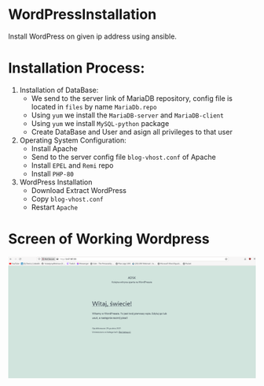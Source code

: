 # WordPressInstallation

Install WordPress on given ip address using ansible.

# Installation Process:
1. Installation of DataBase:
    - We send to the server link of MariaDB repository, config file is located in `files` by name `MariaDb.repo`
    - Using `yum` we install the `MariaDB-server` and `MariaDB-client`
    - Using `yum` we install `MySQL-python` package
    - Create DataBase and User and asign all privileges to that user
2. Operating System Configuration:
    - Install Apache
    - Send to the server config file `blog-vhost.conf` of Apache
    - Install `EPEL` and `Remi` repo 
    - Install `PHP-80`
3. WordPress Installation
    - Download Extract WordPress
    - Copy `blog-vhost.conf`
    - Restart `Apache`

# Screen of Working Wordpress
![](./application.png)
